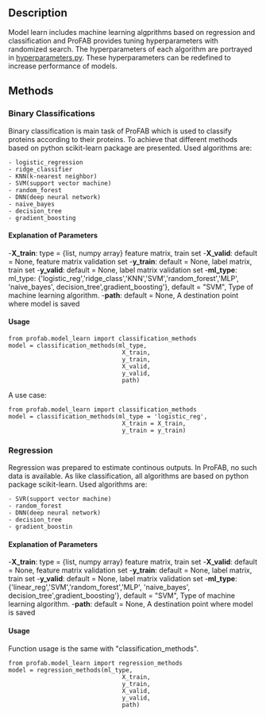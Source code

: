 ## Description

Model learn includes machine learning algprithms based on regression and classification and ProFAB provides tuning hyperparameters with randomized search. The hyperparameters of each algorithm are portrayed in [hyperparameters.py](hyperparameters.py). These hyperparameters can be redefined to increase performance of models.

## Methods

### Binary Classifications

Binary classification is main task of ProFAB which is used to classify proteins according to their proteins. To achieve that different methods based on python scikit-learn package are presented. Used algorithms are:

    - logistic_regression
    - ridge_classifier
    - KNN(k-nearest neighbor)
    - SVM(support vector machine)
    - random_forest
    - DNN(deep neural network)
    - naive_bayes
    - decision_tree
    - gradient_boosting

#### Explanation of Parameters

-**X_train**: type = {list, numpy array} feature matrix, train set
-**X_valid**: default = None, feature matrix validation set
-**y_train**: default = None, label matrix, train set
-**y_valid**: default = None, label matrix validation set
-**ml_type**: ml_type: {'logistic_reg','ridge_class','KNN','SVM','random_forest','MLP',
                'naive_bayes', decision_tree',gradient_boosting'}, default = "SVM",
                Type of machine learning algorithm.
-**path**: default = None, A destination point where model is saved

#### Usage

```{python}
from profab.model_learn import classification_methods
model = classification_methods(ml_type,
                                X_train,
                                y_train,
                                X_valid,
                                y_valid,
                                path)
```

A use case:
```{python}
from profab.model_learn import classification_methods
model = classification_methods(ml_type = 'logistic_reg',
                                X_train = X_train,
                                y_train = y_train)
```

### Regression

Regression was prepared to estimate continous outputs. In ProFAB, no such data is available. As like classification, all algorithms are based on python package scikit-learn. Used algorithms are:

    - SVR(support vector machine)
    - random_forest
    - DNN(deep neural network)
    - decision_tree
    - gradient_boostin

#### Explanation of Parameters

-**X_train**: type = {list, numpy array} feature matrix, train set
-**X_valid**: default = None, feature matrix validation set
-**y_train**: default = None, label matrix, train set
-**y_valid**: default = None, label matrix validation set
-**ml_type**: {'linear_reg','SVM','random_forest','MLP',
                'naive_bayes', decision_tree',gradient_boosting'}, default = "SVM",
                Type of machine learning algorithm.
-**path**: default = None, A destination point where model is saved

#### Usage

Function usage is the same with "classification_methods".

```{python}
from profab.model_learn import regression_methods
model = regression_methods(ml_type,
                                X_train,
                                y_train,
                                X_valid,
                                y_valid,
                                path)
```
